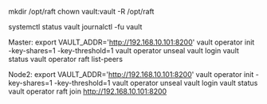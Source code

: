 
mkdir /opt/raft
chown vault:vault -R /opt/raft

systemctl status vault
journalctl -fu vault

Master:
export VAULT_ADDR='http://192.168.10.101:8200'
vault operator init -key-shares=1 -key-threshold=1
vault operator unseal
vault login
vault status
vault operator raft list-peers

Node2:
export VAULT_ADDR='http://192.168.10.101:8200'
vault operator init -key-shares=1 -key-threshold=1
vault operator unseal
vault login
vault status
vault operator raft join http://192.168.10.101:8200


